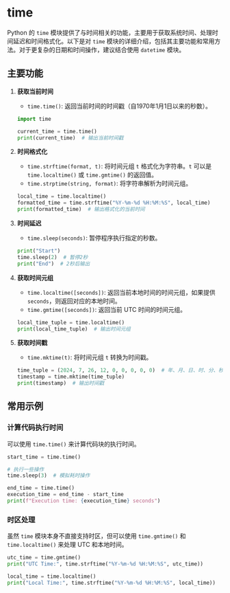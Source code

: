 # time

Python 的 `time` 模块提供了与时间相关的功能，主要用于获取系统时间、处理时间延迟和时间格式化。以下是对 `time` 模块的详细介绍，包括其主要功能和常用方法。对于更复杂的日期和时间操作，建议结合使用 `datetime` 模块。

## 主要功能

1. **获取当前时间**
   - `time.time()`: 返回当前时间的时间戳（自1970年1月1日以来的秒数）。

   ```python
   import time
   
   current_time = time.time()
   print(current_time)  # 输出当前时间戳
   ```

2. **时间格式化**
   - `time.strftime(format, t)`: 将时间元组 `t` 格式化为字符串。`t` 可以是 `time.localtime()` 或 `time.gmtime()` 的返回值。
   - `time.strptime(string, format)`: 将字符串解析为时间元组。

   ```python
   local_time = time.localtime()
   formatted_time = time.strftime("%Y-%m-%d %H:%M:%S", local_time)
   print(formatted_time)  # 输出格式化的当前时间
   ```

3. **时间延迟**
   - `time.sleep(seconds)`: 暂停程序执行指定的秒数。

   ```python
   print("Start")
   time.sleep(2)  # 暂停2秒
   print("End")  # 2秒后输出
   ```

4. **获取时间元组**
   - `time.localtime([seconds])`: 返回当前本地时间的时间元组，如果提供 `seconds`，则返回对应的本地时间。
   - `time.gmtime([seconds])`: 返回当前 UTC 时间的时间元组。

   ```python
   local_time_tuple = time.localtime()
   print(local_time_tuple)  # 输出时间元组
   ```

5. **获取时间戳**
   - `time.mktime(t)`: 将时间元组 `t` 转换为时间戳。

   ```python
   time_tuple = (2024, 7, 26, 12, 0, 0, 0, 0, 0)  # 年、月、日、时、分、秒、周几、年第几天、夏令时
   timestamp = time.mktime(time_tuple)
   print(timestamp)  # 输出时间戳
   ```

## 常用示例

### 计算代码执行时间

可以使用 `time.time()` 来计算代码块的执行时间。

```python
start_time = time.time()

# 执行一些操作
time.sleep(3)  # 模拟耗时操作

end_time = time.time()
execution_time = end_time - start_time
print(f"Execution time: {execution_time} seconds")
```

### 时区处理

虽然 `time` 模块本身不直接支持时区，但可以使用 `time.gmtime()` 和 `time.localtime()` 来处理 UTC 和本地时间。

```python
utc_time = time.gmtime()
print("UTC Time:", time.strftime("%Y-%m-%d %H:%M:%S", utc_time))

local_time = time.localtime()
print("Local Time:", time.strftime("%Y-%m-%d %H:%M:%S", local_time))
```
